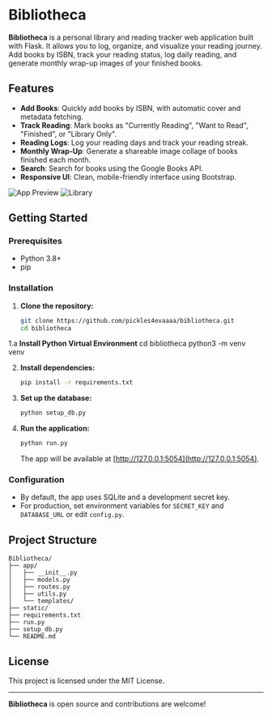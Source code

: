 # Bibliotheca

**Bibliotheca** is a personal library and reading tracker web application built with Flask. It allows you to log, organize, and visualize your reading journey. Add books by ISBN, track your reading status, log daily reading, and generate monthly wrap-up images of your finished books.

## Features

- **Add Books**: Quickly add books by ISBN, with automatic cover and metadata fetching.
- **Track Reading**: Mark books as "Currently Reading", "Want to Read", "Finished", or "Library Only".
- **Reading Logs**: Log your reading days and track your reading streak.
- **Monthly Wrap-Up**: Generate a shareable image collage of books finished each month.
- **Search**: Search for books using the Google Books API.
- **Responsive UI**: Clean, mobile-friendly interface using Bootstrap.

![App Preview](https://i.imgur.com/AkiBN68.png)
![Library](https://i.imgur.com/h9iR9ql.png)

## Getting Started

### Prerequisites

- Python 3.8+
- pip

### Installation

1. **Clone the repository:**
   ```sh
   git clone https://github.com/pickles4evaaaa/bibliotheca.git
   cd bibliotheca
   ```
1.a **Install Python Virtual Environment**
cd bibliotheca
python3 -m venv venv

2. **Install dependencies:**
   ```sh
   pip install -r requirements.txt
   ```

3. **Set up the database:**
   ```sh
   python setup_db.py
   ```

4. **Run the application:**
   ```sh
   python run.py
   ```
   The app will be available at [http://127.0.0.1:5054](http://127.0.0.1:5054).

### Configuration

- By default, the app uses SQLite and a development secret key.
- For production, set environment variables for `SECRET_KEY` and `DATABASE_URL` or edit `config.py`.

## Project Structure

```
Bibliotheca/
├── app/
│   ├── __init__.py
│   ├── models.py
│   ├── routes.py
│   ├── utils.py
│   └── templates/
├── static/
├── requirements.txt
├── run.py
├── setup_db.py
└── README.md
```

## License

This project is licensed under the MIT License.

---

**Bibliotheca** is open source and contributions are welcome!
